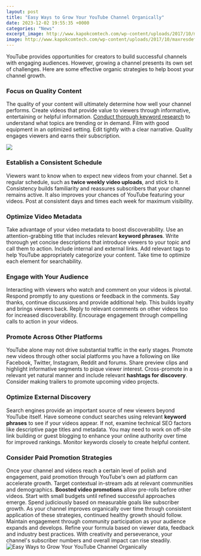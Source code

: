 ```yaml
---
layout: post
title: "Easy Ways to Grow Your YouTube Channel Organically"
date: 2023-12-02 19:55:35 +0000
categories: "News"
excerpt_image: http://www.kapokcomtech.com/wp-content/uploads/2017/10/maxresdefault.jpg
image: http://www.kapokcomtech.com/wp-content/uploads/2017/10/maxresdefault.jpg
---
```


YouTube provides opportunities for creators to build successful channels with engaging audiences. However, growing a channel presents its own set of challenges. Here are some effective organic strategies to help boost your channel growth.
### Focus on Quality Content  
The quality of your content will ultimately determine how well your channel performs. Create videos that provide value to viewers through informative, entertaining or helpful information. [Conduct thorough keyword research](https://store.fi.io.vn/collection/bulldog) to understand what topics are trending or in demand. Film with good equipment in an optimized setting. Edit tightly with a clear narrative. Quality engages viewers and earns their subscription.

![](https://www.chimpandzinc.com/blogs/wp-content/uploads/2019/11/Grow-Your-YouTube-Channel-Organically.png)
### Establish a Consistent Schedule
Viewers want to know when to expect new videos from your channel. Set a regular schedule, such as **twice weekly video uploads**, and stick to it. Consistency builds familiarity and reassures subscribers that your channel remains active. It also improves your chances of YouTube featuring your videos. Post at consistent days and times each week for maximum visibility.  
### Optimize Video Metadata 
Take advantage of your video metadata to boost discoverability. Use an attention-grabbing title that includes relevant **keyword phrases**. Write thorough yet concise descriptions that introduce viewers to your topic and call them to action. Include internal and external links. Add relevant tags to help YouTube appropriately categorize your content. Take time to optimize each element for searchability.
### Engage with Your Audience
Interacting with viewers who watch and comment on your videos is pivotal. Respond promptly to any questions or feedback in the comments. Say thanks, continue discussions and provide additional help. This builds loyalty and brings viewers back. Reply to relevant comments on other videos too for increased discoverability. Encourage engagement through compelling calls to action in your videos. 
### Promote Across Other Platforms
YouTube alone may not drive substantial traffic in the early stages. Promote new videos through other social platforms you have a following on like Facebook, Twitter, Instagram, Reddit and forums. Share preview clips and highlight informative segments to pique viewer interest. Cross-promote in a relevant yet natural manner and include relevant **hashtags for discovery**. Consider making trailers to promote upcoming video projects.
### Optimize External Discovery 
Search engines provide an important source of new viewers beyond YouTube itself. Have someone conduct searches using relevant **keyword phrases** to see if your videos appear. If not, examine technical SEO factors like descriptive page titles and metadata. You may need to work on off-site link building or guest blogging to enhance your online authority over time for improved rankings. Monitor keywords closely to create helpful content.
### Consider Paid Promotion Strategies
Once your channel and videos reach a certain level of polish and engagement, paid promotion through YouTube's own ad platform can accelerate growth. Target contextual in-stream ads at relevant communities and demographics. **Boosted video promotions** allow pre-rolls before other videos. Start with small budgets until refined successful approaches emerge. Spend judiciously based on measurable goals like subscriber growth. 
As your channel improves organically over time through consistent application of these strategies, continued healthy growth should follow. Maintain engagement through community participation as your audience expands and develops. Refine your formula based on viewer data, feedback and industry best practices. With creativity and perseverance, your channel's subscriber numbers and overall impact can rise steadily.
![Easy Ways to Grow Your YouTube Channel Organically](http://www.kapokcomtech.com/wp-content/uploads/2017/10/maxresdefault.jpg)